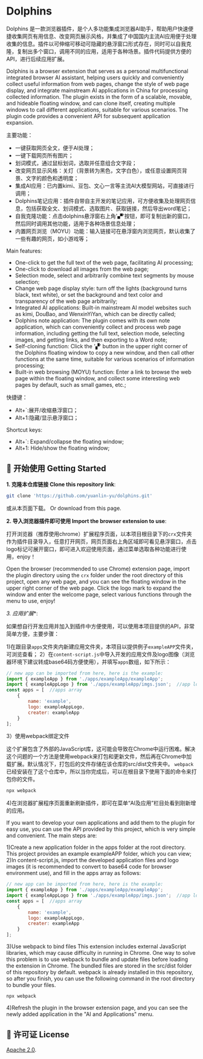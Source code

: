 # Dolphins

Dolphins 是一款浏览器插件，是个人多功能集成浏览器AI助手，帮助用户快速便捷收集网页有用信息、改变网页展示风格，并集成了中国国内主流AI应用便于处理收集的信息。插件以可伸缩可移动可隐藏的悬浮窗口形式存在，同时可以自我克隆，复制出多个窗口，调用不同的应用，适用于各种场景。插件代码提供方便的API，进行后续应用扩展。

Dolphins is a browser extension that serves as a personal multifunctional integrated browser AI assistant, helping users quickly and conveniently collect useful information from web pages, change the style of web page display, and integrate mainstream AI applications in China for processing collected information. The plugin exists in the form of a scalable, movable, and hideable floating window, and can clone itself, creating multiple windows to call different applications, suitable for various scenarios. The plugin code provides a convenient API for subsequent application expansion.

主要功能：
* 一键获取网页全文，便于AI处理；
* 一键下载网页所有图片；
* 划词模式，通过鼠标划词，选取并任意组合文字段；
* 改变网页显示风格：关灯（背景转为黑色，文字白色），或任意设置网页背景、文字的颜色和透明度；
* 集成AI应用：已内置kimi、豆包、文心一言等主流AI大模型网站，可直接进行调用；
* Dolphins笔记应用：插件自带自主开发的笔记应用，可方便收集及处理网页信息，包括获取全文、划词模式、选取图片、获取链接，然后导出word笔记；
* 自我克隆功能：点击dolphins悬浮窗右上角'▞'按钮，即可复制出新的窗口，然后同时调用其他功能，适用于各种场景信息处理；
* 内置网页浏览（MOYU）功能：输入链接可在悬浮窗内浏览网页，默认收集了一些有趣的网页，如小游戏等；

Main features:
* One-click to get the full text of the web page, facilitating AI processing;
* One-click to download all images from the web page;
* Selection mode, select and arbitrarily combine text segments by mouse selection;
* Change web page display style: turn off the lights (background turns black, text white), or set the background and text color and transparency of the web page arbitrarily;
* Integrated AI applications: Built-in mainstream AI model websites such as kimi, DouBao, and WenxinYiYan, which can be directly called;
* Dolphins note application: The plugin comes with its own note application, which can conveniently collect and process web page information, including getting the full text, selection mode, selecting images, and getting links, and then exporting to a Word note;
* Self-cloning function: Click the '▞' button in the upper right corner of the Dolphins floating window to copy a new window, and then call other functions at the same time, suitable for various scenarios of information processing;
* Built-in web browsing (MOYU) function: Enter a link to browse the web page within the floating window, and collect some interesting web pages by default, such as small games, etc.;

快捷键：
* Alt+`:展开/收缩悬浮窗口；
* Alt+1:隐藏/显示悬浮窗口；

Shortcut keys:
* Alt+`: Expand/collapse the floating window;
* Alt+1: Hide/show the floating window;

## :rocket: 开始使用 Getting Started

**1. 克隆本仓库链接 Clone this repository link**:
```bash
git clone 'https://github.com/yuanlin-yu/dolphins.git'
```
或从本页面下载。
Or download from this page.

**2. 导入浏览器插件即可使用 Import the browser extension to use**:

打开浏览器（推荐使用chrome）扩展程序页面，以本项目根目录下的`crx`文件夹作为插件目录导入，任意打开网页，网页页面右上角区域即可看见悬浮窗口，点击logo标记可展开窗口，即可进入欢迎使用页面，通过菜单选取各种功能进行使用，enjoy！

Open the browser (recommended to use Chrome) extension page, import the plugin directory using the `crx` folder under the root directory of this project, open any web page, and you can see the floating window in the upper right corner of the web page. Click the logo mark to expand the window and enter the welcome page, select various functions through the menu to use, enjoy!

**3*. 应用扩展**:

如果想自行开发应用并加入到插件中方便使用，可以使用本项目提供的API，非常简单方便，主要步骤：

1)在跟目录`apps`文件夹内新建应用文件夹，本项目以提供例子`exampleAPP`文件夹，可浏览查看；
2）在`content-script.js`中导入开发的应用文件及logo图像（浏览器环境下建议转成base64码方便使用），并填写`apps`数组，如下所示：

```javascript
// new app can be imported from here, here is the example:
import { exampleApp } from './apps/exampleApp/exampleApp';
import { exampleAppLogo } from './apps/exampleApp/imgs.json';  //app logo's base64 code 
const apps = [  //apps array
    {
        name: 'example',
        logo: exampleAppLogo,
        creater: exampleApp
    }
];
```
3）使用webpack绑定文件

这个扩展包含了外部的JavaScript库，这可能会导致在Chrome中运行困难。解决这个问题的一个方法是使用webpack来打包和更新文件，然后再在Chrome中加载扩展。默认情况下，打包后的文件存储在该仓库的src/dist文件夹中。
`webpack` 已经安装在了这个仓库中，所以当你完成后，可以在根目录下使用下面的命令来打包你的文件。

```bash
npx webpack
```
4)在浏览器扩展程序页面重新刷新插件，即可在菜单“AI及应用”栏目处看到刚新增的应用。

If you want to develop your own applications and add them to the plugin for easy use, you can use the API provided by this project, which is very simple and convenient. The main steps are:

1)Create a new application folder in the apps folder at the root directory. This project provides an example exampleAPP folder, which you can view;
2)In content-script.js, import the developed application files and logo images (it is recommended to convert to base64 code for browser environment use), and fill in the apps array as follows:

```javascript
// new app can be imported from here, here is the example:
import { exampleApp } from './apps/exampleApp/exampleApp';
import { exampleAppLogo } from './apps/exampleApp/imgs.json';  //app logo's base64 code 
const apps = [  //apps array
    {
        name: 'example',
        logo: exampleAppLogo,
        creater: exampleApp
    }
];
```

3)Use webpack to bind files
This extension includes external JavaScript libraries, which may cause difficulty in running in Chrome. One way to solve this problem is to use webpack to bundle and update files before loading the extension in Chrome. The bundled files are stored in the src/dist folder of this repository by default.
webpack is already installed in this repository, so after you finish, you can use the following command in the root directory to bundle your files.

```javascript
npx webpack
```

4)Refresh the plugin in the browser extension page, and you can see the newly added application in the "AI and Applications" menu.


## :green_book: 许可证 License

[Apache 2.0](http://www.apache.org/licenses/LICENSE-2.0.html).
